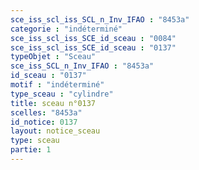 ```yaml
---
sce_iss_scl_iss_SCL_n_Inv_IFAO : "8453a"
categorie : "indéterminé"
sce_iss_scl_iss_SCE_id_sceau : "0084"
sce_iss_scl_iss_SCE_id_sceau : "0137"
typeObjet : "Sceau"
sce_iss_SCL_n_Inv_IFAO : "8453a"
id_sceau : "0137"
motif : "indéterminé"
type_sceau : "cylindre"
title: sceau n°0137
scelles: "8453a"
id_notice: 0137
layout: notice_sceau
type: sceau
partie: 1
---
```


